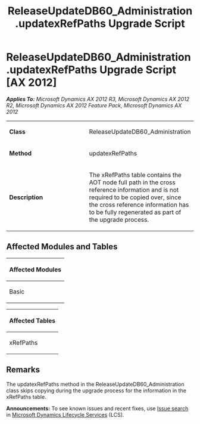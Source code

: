 ﻿---
title: ReleaseUpdateDB60_Administration.updatexRefPaths Upgrade Script
TOCTitle: ReleaseUpdateDB60_Administration.updatexRefPaths Upgrade Script
ms:assetid: 87e4b596-830f-311f-270e-21390afef0e1
ms:mtpsurl: https://msdn.microsoft.com/en-us/library/JJ686084(v=AX.60)
ms:contentKeyID: 49709535
ms.date: 05/18/2015
mtps_version: v=AX.60
---

# ReleaseUpdateDB60\_Administration.updatexRefPaths Upgrade Script [AX 2012]


_**Applies To:** Microsoft Dynamics AX 2012 R3, Microsoft Dynamics AX 2012 R2, Microsoft Dynamics AX 2012 Feature Pack, Microsoft Dynamics AX 2012_

<table>
<colgroup>
<col style="width: 50%" />
<col style="width: 50%" />
</colgroup>
<tbody>
<tr class="odd">
<td><p><strong>Class</strong></p></td>
<td><p>ReleaseUpdateDB60_Administration</p></td>
</tr>
<tr class="even">
<td><p><strong>Method</strong></p></td>
<td><p>updatexRefPaths</p></td>
</tr>
<tr class="odd">
<td><p><strong>Description</strong></p></td>
<td><p>The xRefPaths table contains the AOT node full path in the cross reference information and is not required to be copied over, since the cross reference information has to be fully regenerated as part of the upgrade process.</p></td>
</tr>
</tbody>
</table>


## Affected Modules and Tables

<table>
<colgroup>
<col style="width: 100%" />
</colgroup>
<thead>
<tr class="header">
<th><p>Affected Modules</p></th>
</tr>
</thead>
<tbody>
<tr class="odd">
<td><p>Basic</p></td>
</tr>
</tbody>
</table>


<table>
<colgroup>
<col style="width: 100%" />
</colgroup>
<thead>
<tr class="header">
<th><p>Affected Tables</p></th>
</tr>
</thead>
<tbody>
<tr class="odd">
<td><p>xRefPaths</p></td>
</tr>
</tbody>
</table>


## Remarks

The updatexRefPaths method in the ReleaseUpdateDB60\_Administration class skips copying during the upgrade process for the information in the xRefPaths table.

  
**Announcements:** To see known issues and recent fixes, use [Issue search](http://go.microsoft.com/fwlink/?linkid=389258) in [Microsoft Dynamics Lifecycle Services](http://go.microsoft.com/fwlink/?linkid=306505) (LCS).

